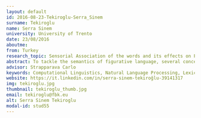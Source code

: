 ```yaml
---
layout: default 
id: 2016-08-23-Tekiroglu-Serra_Sinem
surname: Tekiroglu
name: Serra Sinem
university: University of Trento
date: 23/08/2016
aboutme: 
from: Turkey
research_topic: Sensorial Association of the words and its effects on Figurative Language
abstract: To tackle the semantics of figurative language, several conceptual properties such as concreteness or imegeability are employed. However, there is no attempt in the literature to analyze and benefit from the sensorial elements for figurative language processing. In this thesis, the impact of sensorial features on metaphor processing is investigated.
advisor: Strapparava Carlo
keywords: Computational Linguistics, Natural Language Processing, Lexical Semantics
website: https://it.linkedin.com/in/serra-sinem-tekiroğlu-39141317
img: tekiroglu.jpg
thumbnail: tekiroglu_thumb.jpg
email: tekiroglu@fbk.eu
alt: Serra Sinem Tekiroglu
modal-id: stud55
---
```

